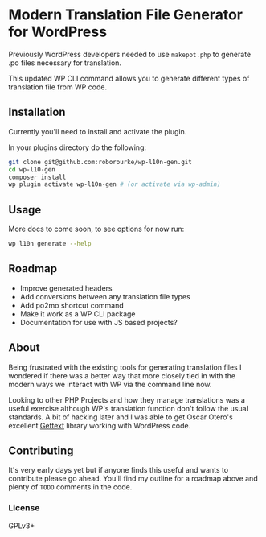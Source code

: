 Modern Translation File Generator for WordPress
===============================================

Previously WordPress developers needed to use `makepot.php` to generate .po files
necessary for translation.

This updated WP CLI command allows you to generate different types of translation file from WP code.

## Installation

Currently you'll need to install and activate the plugin.

In your plugins directory do the following:

```bash
git clone git@github.com:roborourke/wp-l10n-gen.git 
cd wp-l10-gen
composer install
wp plugin activate wp-l10n-gen # (or activate via wp-admin)
```

## Usage

More docs to come soon, to see options for now run:

```bash
wp l10n generate --help
```

## Roadmap 

 * Improve generated headers
 * Add conversions between any translation file types
 * Add po2mo shortcut command
 * Make it work as a WP CLI package
 * Documentation for use with JS based projects?

## About

Being frustrated with the existing tools for generating translation files I wondered if
there was a better way that more closely tied in with the modern ways we interact with
WP via the command line now.

Looking to other PHP Projects and how they manage translations was a useful exercise although
WP's translation function don't follow the usual standards. A bit of hacking later and I was
able to get Oscar Otero's excellent [Gettext](https://github.com/oscarotero/Gettext) library
working with WordPress code.

## Contributing

It's very early days yet but if anyone finds this useful and wants to contribute please go
ahead. You'll find my outline for a roadmap above and plenty of `TODO` comments in the code.

### License

GPLv3+
